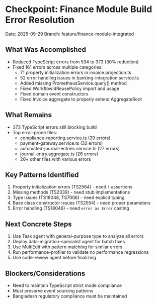 # Checkpoint: Finance Module Build Error Resolution
Date: 2025-09-29
Branch: feature/finance-module-integrated

## What Was Accomplished
- Reduced TypeScript errors from 534 to 373 (30% reduction)
- Fixed 161 errors across multiple categories:
  - 71 property initialization errors in invoice.projection.ts
  - 52 error handling issues in banking-integration.service.ts
  - Added missing PrometheusService.query() method
  - Fixed WorkflowIdReusePolicy import and usage
  - Fixed domain event constructors
  - Fixed Invoice aggregate to properly extend AggregateRoot

## What Remains
- 373 TypeScript errors still blocking build
- Top error-prone files:
  - compliance-reporting.service.ts (39 errors)
  - payment-gateway.service.ts (32 errors)
  - automated-journal-entries.service.ts (27 errors)
  - journal-entry.aggregate.ts (26 errors)
  - 20+ other files with various errors

## Key Patterns Identified
1. Property initialization errors (TS2564) - need `!` assertions
2. Missing methods (TS2339) - need stub implementations
3. Type issues (TS18048, TS7006) - need explicit typing
4. Base class constructor issues (TS2554) - need proper parameters
5. Error handling (TS18046) - need `error as Error` casting

## Next Concrete Steps
1. Use Task agent with general-purpose type to analyze all errors
2. Deploy data-migration-specialist agent for batch fixes
3. Use MultiEdit with pattern matching for similar errors
4. Run performance-profiler to validate no performance regressions
5. Use code-review agent before finalizing

## Blockers/Considerations
- Need to maintain TypeScript strict mode compliance
- Must preserve event sourcing patterns
- Bangladesh regulatory compliance must be maintained